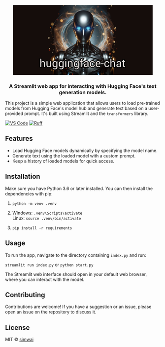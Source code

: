 <center>
<img style="max-width: 90%; height: auto;" src="gh-banner.png">
<h3>A Streamlit web app for interacting with Hugging Face's text generation models.</h3>
</center>

This project is a simple web application that allows users to load pre-trained models from Hugging Face's model hub and generate text based on a user-provided prompt. It's built using Streamlit and the `transformers` library.

[![VS Code](https://img.shields.io/badge/IDE-VS%20Code-6A0DAD.svg)](https://code.visualstudio.com/)
[![Ruff](https://img.shields.io/endpoint?url=https://raw.githubusercontent.com/astral-sh/ruff/main/assets/badge/v2.json)](https://github.com/astral-sh/ruff)

## Features

- Load Hugging Face models dynamically by specifying the model name.
- Generate text using the loaded model with a custom prompt.
- Keep a history of loaded models for quick access.

## Installation

Make sure you have Python 3.6 or later installed. You can then install the dependencies with pip:

1. `python -m venv .venv`

2. Windows: `.venv\Scripts\activate`<br>
   Linux: `source .venv/bin/activate`

3. `pip install -r requirements`

## Usage

To run the app, navigate to the directory containing `index.py` and run:

`streamlit run index.py`
or
`python start.py`

The Streamlit web interface should open in your default web browser, where you can interact with the model.

## Contributing

Contributions are welcome! If you have a suggestion or an issue, please open an issue on the repository to discuss it.

## License

MIT © [simwai](https://simwai.taplink.ws)
